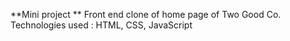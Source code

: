 **Mini project **
Front end clone of home page of Two Good Co.
Technologies used : HTML, CSS, JavaScript


